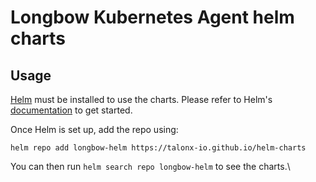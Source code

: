 # Longbow Kubernetes Agent helm charts

## Usage

[Helm](https://helm.sh) must be installed to use the charts.
Please refer to Helm's [documentation](https://helm.sh/docs/) to get started.

Once Helm is set up, add the repo using:

```
helm repo add longbow-helm https://talonx-io.github.io/helm-charts
```

You can then run `helm search repo longbow-helm` to see the charts.\
